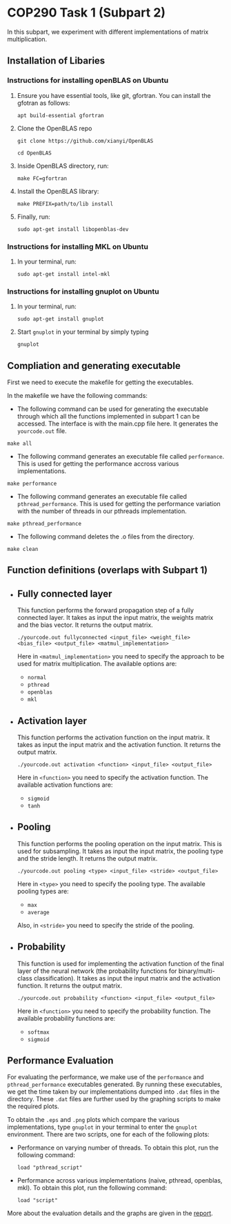 # COP290 Task 1 (Subpart 2)

In this subpart, we experiment with different implementations of matrix multiplication. 

## Installation of Libaries

### Instructions for installing openBLAS on Ubuntu

1) Ensure you have essential tools, like git, gfortran. You can install the gfotran as follows:

    ```apt build-essential gfortran```

2) Clone the OpenBLAS repo

    ```git clone https://github.com/xianyi/OpenBLAS```

    ```cd OpenBLAS```

3) Inside OpenBLAS directory, run:

   ```make FC=gfortran```

4) Install the OpenBLAS library:

    ```make PREFIX=path/to/lib install```

5) Finally, run:
   
   ```sudo apt-get install libopenblas-dev```

### Instructions for installing MKL on Ubuntu
1. In your terminal, run:
    
   ```sudo apt-get install intel-mkl```

### Instructions for installing gnuplot on Ubuntu
1. In your terminal, run:

    ```sudo apt-get install gnuplot```
2. Start ```gnuplot``` in your terminal by simply typing
   
   ```gnuplot```


## Compliation and generating executable

First we need to execute the makefile for getting the executables.

In the makefile we have the following commands:

* The following command can be used for generating the executable through which all the functions implemented in subpart 1 can be accessed. The interface is with the main.cpp file here. It generates the `yourcode.out` file.

```console
make all
```

* The following command generates an executable file called `performance`. This is used for getting the performance accross various implementations.

```console
make performance
```

* The following command generates an executable file called `pthread_performance`. This is used for getting the performance variation with the number of threads in our pthreads implementation.

```console
make pthread_performance
```

* The following command deletes the .o files from the directory.

```console
make clean
```

## Function definitions (overlaps with Subpart 1)

* ## Fully connected layer
  
    This function performs the forward propagation step of a fully connected layer. It takes as input the input matrix, the weights matrix and the bias vector. It returns the output matrix.

  `./yourcode.out fullyconnected <input_file> <weight_file> <bias_file> <output_file> <matmul_implementation>`

  Here in `<matmul_implementation>` you need to specify the approach to be used for matrix multiplication. The available options are:
  * `normal`
  * `pthread`
  * `openblas`
  * `mkl`

* ## Activation layer

    This function performs the activation function on the input matrix. It takes as input the input matrix and the activation function. It returns the output matrix.

    `./yourcode.out activation <function> <input_file> <output_file>`

    Here in `<function>` you need to specify the activation function. The available activation functions are:
    * `sigmoid`
    * `tanh`
  
* ## Pooling 

    This function performs the pooling operation on the input matrix. This is used for subsampling. It takes as input the input matrix, the pooling type and the stride length. It returns the output matrix.

    `./yourcode.out pooling <type> <input_file> <stride> <output_file>`

    Here in `<type>` you need to specify the pooling type. The available pooling types are:
    * `max`
    * `average`

    Also, in `<stride>` you need to specify the stride of the pooling.
* ## Probability

    This function is used for implementing the activation function of the final layer of the neural network (the probability functions for binary/multi-class classification). It takes as input the input matrix and the activation function. It returns the output matrix.

    `./yourcode.out probability <function> <input_file> <output_file>`

    Here in `<function>` you need to specify the probability function. The available probability functions are:
    * `softmax`
    * `sigmoid`


## Performance Evaluation

For evaluating the performance, we make use of the `performance` and `pthread_performance` executables generated. By running these executables, we get the time taken by our implementations dumped into `.dat` files in the directory. These `.dat` files are further used by the graphing scripts to make the required plots. 

To obtain the `.eps` and `.png` plots which compare the various implementations, type `gnuplot` in your terminal to enter the `gnuplot` environment. There are two scripts, one for each of the following plots:
- Performance on varying number of threads. To obtain this plot, run the following command:
  
  ```load "pthread_script"```
- Performance across various implementations (naive, pthread, openblas, mkl). To obtain this plot, run the following command:
  
    ```load "script"```


More about the evaluation details and the graphs are given in the [report](COP290_Task1_Performance.pdf).
